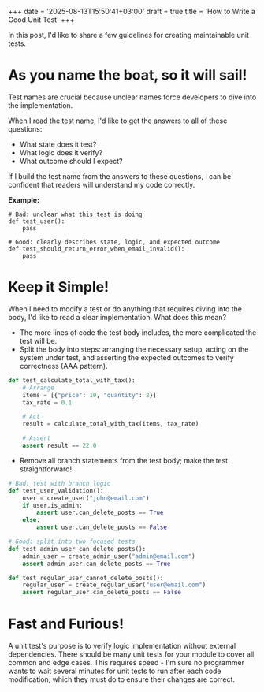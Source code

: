 +++
date = '2025-08-13T15:50:41+03:00'
draft = true
title = 'How to Write a Good Unit Test'
+++

In this post, I'd like to share a few guidelines for creating maintainable unit tests.

# As you name the boat, so it will sail!

Test names are crucial because unclear names force developers to dive into the implementation.

When I read the test name, I'd like to get the answers to all of these questions:

- What state does it test?
- What logic does it verify?
- What outcome should I expect?

If I build the test name from the answers to these questions, I can be confident that readers will understand my code correctly.

**Example:**

```/dev/null/example.py#L1-5
# Bad: unclear what this test is doing
def test_user():
    pass

# Good: clearly describes state, logic, and expected outcome
def test_should_return_error_when_email_invalid():
    pass
```

# Keep it Simple!

When I need to modify a test or do anything that requires diving into the body, I'd like to read a clear implementation. What does this mean?

- The more lines of code the test body includes, the more complicated the test will be.
- Split the body into steps: arranging the necessary setup, acting on the system under test, and asserting the expected outcomes to verify correctness (AAA pattern).
```example.py
def test_calculate_total_with_tax():
    # Arrange
    items = [{"price": 10, "quantity": 2}]
    tax_rate = 0.1

    # Act
    result = calculate_total_with_tax(items, tax_rate)

    # Assert
    assert result == 22.0
```

- Remove all branch statements from the test body; make the test straightforward!

```example.py
# Bad: test with branch logic
def test_user_validation():
    user = create_user("john@email.com")
    if user.is_admin:
        assert user.can_delete_posts == True
    else:
        assert user.can_delete_posts == False

# Good: split into two focused tests
def test_admin_user_can_delete_posts():
    admin_user = create_admin_user("admin@email.com")
    assert admin_user.can_delete_posts == True

def test_regular_user_cannot_delete_posts():
    regular_user = create_regular_user("user@email.com")
    assert regular_user.can_delete_posts == False
```

# Fast and Furious!

A unit test's purpose is to verify logic implementation without external dependencies. There should be many unit tests for your module to cover all common and edge cases. This requires speed - I'm sure no programmer wants to wait several minutes for unit tests to run after each code modification, which they must do to ensure their changes are correct.
